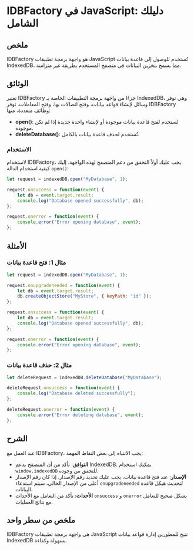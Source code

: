 <!--
Meta Description: # IDBFactory في JavaScript: دليلك الشامل ## ملخص IDBFactory هو واجهة برمجة تطبيقات JavaScript تُستخدم للوصول إلى قاعدة بيانات IndexedDB، مما يسمح بتخز...
Meta Keywords: event, بيانات, indexeddb, idbfactory, قاعدة
-->

# IDBFactory في JavaScript: دليلك الشامل

## ملخص
IDBFactory هو واجهة برمجة تطبيقات JavaScript تُستخدم للوصول إلى قاعدة بيانات IndexedDB، مما يسمح بتخزين البيانات في متصفح المستخدم بطريقة غير متزامنة. 

## الوثائق
تعتبر IDBFactory جزءًا من واجهة برمجة التطبيقات الخاصة بـ IndexedDB، وهي توفر وسائل لإنشاء قواعد بيانات، وفتح اتصالات بها، وفتح المعاملات. توفر IDBFactory وظائف متعددة، منها:

- **open()**: تُستخدم لفتح قاعدة بيانات موجودة أو لإنشاء واحدة جديدة إذا لم تكن موجودة. 
- **deleteDatabase()**: تُستخدم لحذف قاعدة بيانات بالكامل. 

### الاستخدام
لاستخدام IDBFactory، يجب عليك أولاً التحقق من دعم المتصفح لهذه الواجهة. إليك كيفية استخدام الدالة `open()`:

```javascript
let request = indexedDB.open("MyDatabase", 1);

request.onsuccess = function(event) {
    let db = event.target.result;
    console.log("Database opened successfully", db);
};

request.onerror = function(event) {
    console.error("Error opening database", event);
};
```

## الأمثلة
### مثال 1: فتح قاعدة بيانات
```javascript
let request = indexedDB.open("MyDatabase", 1);

request.onupgradeneeded = function(event) {
    let db = event.target.result;
    db.createObjectStore("MyStore", { keyPath: "id" });
};

request.onsuccess = function(event) {
    let db = event.target.result;
    console.log("Database opened successfully", db);
};

request.onerror = function(event) {
    console.error("Error opening database", event);
};
```

### مثال 2: حذف قاعدة بيانات
```javascript
let deleteRequest = indexedDB.deleteDatabase("MyDatabase");

deleteRequest.onsuccess = function(event) {
    console.log("Database deleted successfully");
};

deleteRequest.onerror = function(event) {
    console.error("Error deleting database", event);
};
```

## الشرح
عند العمل مع IDBFactory، يجب الانتباه إلى بعض النقاط المهمة:

- **التوافق**: تأكد من أن المتصفح يدعم IndexedDB. يمكنك استخدام `window.indexedDB` للتحقق من وجوده.
- **الإصدار**: عند فتح قاعدة بيانات، يجب عليك تحديد رقم الإصدار. إذا كان رقم الإصدار أعلى من الإصدار الحالي، سيتم استدعاء `onupgradeneeded` لتحديث هيكل قاعدة البيانات.
- **الأحداث**: تأكد من التعامل مع الأحداث `onsuccess` و `onerror` بشكل صحيح للتعامل مع نتائج العمليات.

## ملخص من سطر واحد
IDBFactory هي واجهة برمجة تطبيقات JavaScript تتيح للمطورين إدارة قواعد بيانات IndexedDB بسهولة وكفاءة.